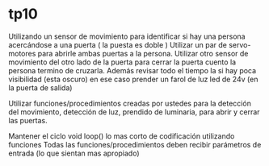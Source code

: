 # tp10
Utilizando un sensor de movimiento para identificar si hay una persona acercándose a una puerta ( la puesta es doble )
Utilizar un par de servo-motores para abrirle ambas puertas a la persona.
Utilizar otro sensor de movimiento del otro lado de la puerta para cerrar la puerta cuento la persona termino de cruzarla.
Además revisar todo el tiempo la si hay poca visibilidad (esta oscuro) en ese caso prender un farol de luz led de 24v (en la puerta de salida)

Utilizar funciones/procedimientos  creadas por ustedes para la detección del movimiento, detección de luz, prendido de luminaria, para abrir y cerrar las puertas.

Mantener el ciclo void loop() lo mas corto de codificación utilizando funciones
Todas las funciones/procedimientos deben recibir parámetros de entrada (lo que sientan mas apropiado)
